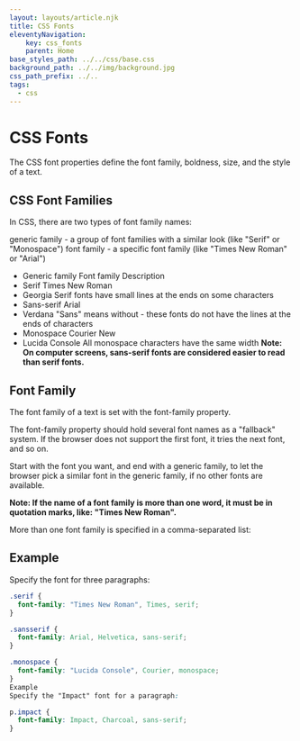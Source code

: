 ```yaml
---
layout: layouts/article.njk
title: CSS Fonts
eleventyNavigation:
    key: css_fonts
    parent: Home
base_styles_path: ../../css/base.css
background_path: ../../img/background.jpg
css_path_prefix: ../..
tags: 
  - css
---
```

# CSS Fonts
The CSS font properties define the font family, boldness, size, and the style of a text.


## CSS Font Families
In CSS, there are two types of font family names:

generic family - a group of font families with a similar look (like "Serif" or "Monospace")
font family - a specific font family (like "Times New Roman" or "Arial")
* Generic family	Font family	Description
* Serif	Times New Roman
* Georgia	Serif fonts have small lines at the ends on some characters
* Sans-serif	Arial
* Verdana	"Sans" means without - these fonts do not have the lines at the ends of characters
* Monospace	Courier New
* Lucida Console	All monospace characters have the same width
<strong>Note: On computer screens, sans-serif fonts are considered easier to read than serif fonts.</strong>

## Font Family
The font family of a text is set with the font-family property.

The font-family property should hold several font names as a "fallback" system. If the browser does not support the first font, it tries the next font, and so on.

Start with the font you want, and end with a generic family, to let the browser pick a similar font in the generic family, if no other fonts are available.

<strong>Note: If the name of a font family is more than one word, it must be in quotation marks, like: "Times New Roman".</strong>

More than one font family is specified in a comma-separated list:

## Example
Specify the font for three paragraphs:
```css
.serif {
  font-family: "Times New Roman", Times, serif;
}

.sansserif {
  font-family: Arial, Helvetica, sans-serif;
}

.monospace {
  font-family: "Lucida Console", Courier, monospace;
}
Example
Specify the "Impact" font for a paragraph:

p.impact {
  font-family: Impact, Charcoal, sans-serif;
}
```